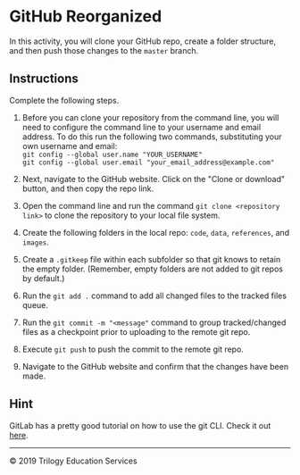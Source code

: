 # GitHub Reorganized

In this activity, you will clone your GitHub repo, create a folder structure, and then push those changes to the `master` branch.

## Instructions

Complete the following steps.

  1. Before you can clone your repository from the command line, you will need to configure the command line to your username and email address.  To do this run the following two commands, substituting your own username and email:<br>
`git config --global user.name "YOUR_USERNAME"`<br>
`git config --global user.email "your_email_address@example.com"`

  1. Next, navigate to the GitHub website.  Click on the "Clone or download" button, and then copy the repo link.

  1. Open the command line and run the command `git clone <repository link>` to clone the repository to your local file system.

  1. Create the following folders in the local repo: `code`, `data`, `references`, and `images`.

  1. Create a `.gitkeep` file within each subfolder so that git knows to retain the empty folder. (Remember, empty folders are not added to git repos by default.)

  1. Run the `git add .` command to add all changed files to the tracked files queue.

  1. Run the `git commit -m "<message"` command to group tracked/changed files as a checkpoint prior to uploading to the remote git repo.

  1. Execute `git push` to push the commit to the remote git repo.

  1. Navigate to the GitHub website and confirm that the changes have been made.

## Hint

GitLab has a pretty good tutorial on how to use the git CLI. Check it out [here](https://docs.gitlab.com/ee/gitlab-basics/start-using-git.html).

---

© 2019 Trilogy Education Services
